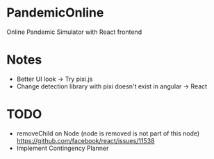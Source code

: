 # PandemicOnline

Online Pandemic Simulator with React frontend

# Notes

- Better UI look → Try pixi.js
- Change detection library with pixi doesn't exist in angular → React

# TODO

- removeChild on Node (node is removed is not part of this node) https://github.com/facebook/react/issues/11538
- Implement Contingency Planner
